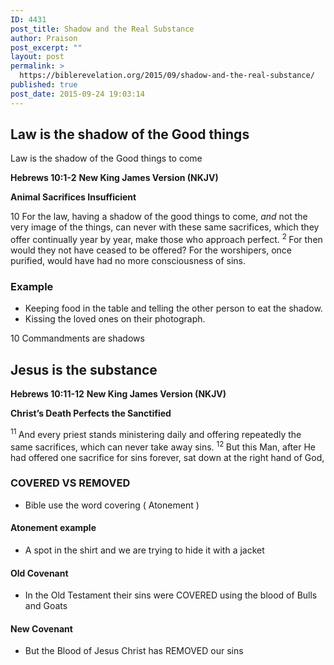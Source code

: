 ```yaml
---
ID: 4431
post_title: Shadow and the Real Substance
author: Praison
post_excerpt: ""
layout: post
permalink: >
  https://biblerevelation.org/2015/09/shadow-and-the-real-substance/
published: true
post_date: 2015-09-24 19:03:14
---
```

<h2>Law is the shadow of the Good things</h2>
Law is the shadow of the Good things to come

<strong>Hebrews 10:1-2</strong>
<strong> New King James Version (NKJV)</strong>

<strong>Animal Sacrifices Insufficient</strong>
<p class="chapter-2"><span class="text Heb-10-1"><span class="chapternum">10 </span>For the law, having a shadow of the good things to come, <i>and</i> not the very image of the things, can never with these same sacrifices, which they offer continually year by year, make those who approach perfect. </span><span id="en-NKJV-30136" class="text Heb-10-2"><sup class="versenum">2 </sup>For then would they not have ceased to be offered? For the worshipers, once purified, would have had no more consciousness of sins.</span></p>

<h3>Example</h3>
<ul>
	<li>Keeping food in the table and telling the other person to eat the shadow.</li>
	<li>Kissing the loved ones on their photograph.</li>
</ul>
10 Commandments are shadows
<h2>Jesus is the substance</h2>
<strong>Hebrews 10:11-12</strong>
<strong> New King James Version (NKJV)</strong>

<strong>Christ’s Death Perfects the Sanctified</strong>

<span class="text Heb-10-11"><sup class="versenum">11 </sup>And every priest stands ministering daily and offering repeatedly the same sacrifices, which can never take away sins. </span><span id="en-NKJV-30146" class="text Heb-10-12"><sup class="versenum">12 </sup>But this Man, after He had offered one sacrifice for sins forever, sat down at the right hand of God,</span>
<h3>COVERED VS REMOVED</h3>
<ul>
	<li>Bible use the word covering ( Atonement )</li>
</ul>
<h4>Atonement example</h4>
<ul>
	<li>A spot in the shirt and we are trying to hide it with a jacket</li>
</ul>
<h4>Old Covenant</h4>
<ul>
	<li>In the Old Testament their sins were COVERED using the blood of Bulls and Goats</li>
</ul>
<h4>New Covenant</h4>
<ul>
	<li>But the Blood of Jesus Christ has REMOVED our sins</li>
</ul>